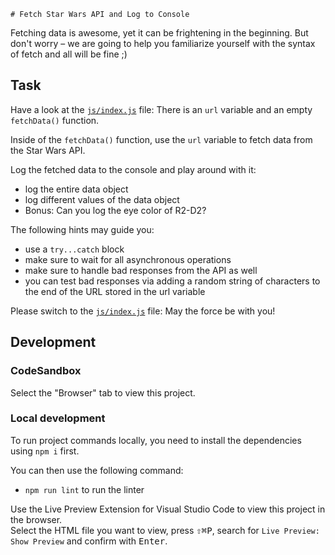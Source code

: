     # Fetch Star Wars API and Log to Console

Fetching data is awesome, yet it can be frightening in the beginning. But don't worry – we are going to help you familiarize yourself with the syntax of fetch and all will be fine ;)

## Task

Have a look at the [`js/index.js`](./js/index.js) file: There is an `url` variable and an empty `fetchData()` function.

Inside of the `fetchData()` function, use the `url` variable to fetch data from the Star Wars API.

Log the fetched data to the console and play around with it:

- log the entire data object
- log different values of the data object
- Bonus: Can you log the eye color of R2-D2?

The following hints may guide you:

- use a `try...catch` block
- make sure to wait for all asynchronous operations
- make sure to handle bad responses from the API as well
- you can test bad responses via adding a random string of characters to the end of the URL stored in the url variable

Please switch to the [`js/index.js`](./js/index.js) file: May the force be with you!

## Development

### CodeSandbox

Select the "Browser" tab to view this project.

### Local development

To run project commands locally, you need to install the dependencies using `npm i` first.

You can then use the following command:

- `npm run lint` to run the linter

Use the Live Preview Extension for Visual Studio Code to view this project in the browser.  
Select the HTML file you want to view, press <kbd>⇧</kbd><kbd>⌘</kbd><kbd>P</kbd>, search for `Live Preview: Show Preview` and confirm with <kbd>Enter</kbd>.
